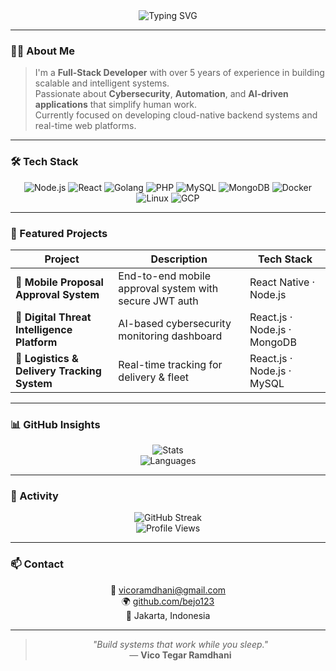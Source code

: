 <!-- Profile Header -->
<div align="center">
  <img src="https://readme-typing-svg.herokuapp.com?font=Fira+Code&weight=500&size=24&pause=1000&color=00E5FF&center=true&vCenter=true&width=650&lines=Hi%2C+I'm+Vico+Tegar+Ramdhani+👋;Full-Stack+Developer+%7C+Cybersecurity+%7C+AI+Automation;Crafting+Clean+%26+Scalable+Systems" alt="Typing SVG" />
</div>

---

### 🧑‍💻 About Me  

> I'm a **Full-Stack Developer** with over 5 years of experience in building scalable and intelligent systems.  
> Passionate about **Cybersecurity**, **Automation**, and **AI-driven applications** that simplify human work.  
> Currently focused on developing cloud-native backend systems and real-time web platforms.

---

### 🛠️ Tech Stack  

<div align="center">

![Node.js](https://img.shields.io/badge/-Node.js-0A0A0A?style=for-the-badge&logo=node.js&logoColor=00E676)
![React](https://img.shields.io/badge/-React-0A0A0A?style=for-the-badge&logo=react&logoColor=61DAFB)
![Golang](https://img.shields.io/badge/-Go-0A0A0A?style=for-the-badge&logo=go&logoColor=00ADD8)
![PHP](https://img.shields.io/badge/-PHP-0A0A0A?style=for-the-badge&logo=php&logoColor=777BB4)
![MySQL](https://img.shields.io/badge/-MySQL-0A0A0A?style=for-the-badge&logo=mysql&logoColor=4479A1)
![MongoDB](https://img.shields.io/badge/-MongoDB-0A0A0A?style=for-the-badge&logo=mongodb&logoColor=4DB33D)
![Docker](https://img.shields.io/badge/-Docker-0A0A0A?style=for-the-badge&logo=docker&logoColor=2496ED)
![Linux](https://img.shields.io/badge/-Linux-0A0A0A?style=for-the-badge&logo=linux&logoColor=FCC624)
![GCP](https://img.shields.io/badge/-Google%20Cloud-0A0A0A?style=for-the-badge&logo=googlecloud&logoColor=4285F4)

</div>

---

### 🚀 Featured Projects  

| Project | Description | Tech Stack |
|----------|--------------|-------------|
| 🧾 **Mobile Proposal Approval System** | End-to-end mobile approval system with secure JWT auth | React Native · Node.js |
| 🧠 **Digital Threat Intelligence Platform** | AI-based cybersecurity monitoring dashboard | React.js · Node.js · MongoDB |
| 🚚 **Logistics & Delivery Tracking System** | Real-time tracking for delivery & fleet | React.js · Node.js · MySQL |

---

### 📊 GitHub Insights  

<div align="center">

![Stats](https://github-readme-stats.vercel.app/api?username=bejo123&show_icons=true&hide_border=true&theme=github_dark&count_private=true)  
![Languages](https://github-readme-stats.vercel.app/api/top-langs/?username=bejo123&layout=compact&theme=github_dark&hide_border=true)

</div>

---

### 🧩 Activity  

<div align="center">

![GitHub Streak](https://streak-stats.demolab.com?user=bejo123&theme=github-dark&hide_border=true)  
![Profile Views](https://komarev.com/ghpvc/?username=bejo123&color=gray&style=flat)

</div>

---

### 📫 Contact  

<div align="center">

📧 [vicoramdhani@gmail.com](mailto:vicoramdhani@gmail.com)  
🌍 [github.com/bejo123](https://github.com/bejo123)  
📍 Jakarta, Indonesia  

</div>

---

<div align="center">

> _"Build systems that work while you sleep."_  
> — **Vico Tegar Ramdhani**

</div>
